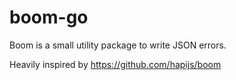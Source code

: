# boom-go

Boom is a small utility package to write JSON errors.

Heavily inspired by https://github.com/hapijs/boom
